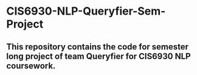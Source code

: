# CIS6930-NLP-Queryfier-Sem-Project
## This repository contains the code for semester long project of team Queryfier for CIS6930 NLP coursework.

